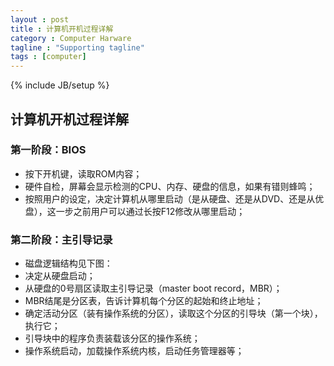 ```yaml
---
layout : post
title : 计算机开机过程详解
category : Computer Harware
tagline : "Supporting tagline"
tags : [computer]
---
```

{% include JB/setup %}

## 计算机开机过程详解

### 第一阶段：BIOS
- 按下开机键，读取ROM内容；
- 硬件自检，屏幕会显示检测的CPU、内存、硬盘的信息，如果有错则蜂鸣；
- 按照用户的设定，决定计算机从哪里启动（是从硬盘、还是从DVD、还是从优盘），这一步之前用户可以通过长按F12修改从哪里启动；

### 第二阶段：主引导记录
- 磁盘逻辑结构见下图：
- 决定从硬盘启动；
- 从硬盘的0号扇区读取主引导记录（master boot record，MBR）；
- MBR结尾是分区表，告诉计算机每个分区的起始和终止地址；
- 确定活动分区（装有操作系统的分区），读取这个分区的引导块（第一个块），执行它；
- 引导块中的程序负责装载该分区的操作系统；
- 操作系统启动，加载操作系统内核，启动任务管理器等；
